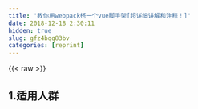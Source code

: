 ```yaml
---
title: '教你用webpack搭一个vue脚手架[超详细讲解和注释！]' 
date: 2018-12-18 2:30:11
hidden: true
slug: gfz4bqq83bv
categories: [reprint]
---
```


{{< raw >}}

                    
<h2 id="articleHeader0">1.适用人群</h2>
<div class="widget-codetool" style="display:none;">
      <div class="widget-codetool--inner">
      <span class="selectCode code-tool" data-toggle="tooltip" data-placement="top" title="" data-original-title="全选"></span>
      <span type="button" class="copyCode code-tool" data-toggle="tooltip" data-placement="top" data-clipboard-text="    1.对webpack知识有一定了解但不熟悉的同学.
    
    2.女同学！！！(233333....)" title="" data-original-title="复制"></span>
      <span type="button" class="saveToNote code-tool" data-toggle="tooltip" data-placement="top" title="" data-original-title="放进笔记"></span>
      </div>
      </div><pre class="hljs lsl"><code>    <span class="hljs-number">1.</span>对webpack知识有一定了解但不熟悉的同学.
    
    <span class="hljs-number">2.</span>女同学！！！(<span class="hljs-number">233333.</span>...)</code></pre>
<h2 id="articleHeader1">2.目的</h2>
<div class="widget-codetool" style="display:none;">
      <div class="widget-codetool--inner">
      <span class="selectCode code-tool" data-toggle="tooltip" data-placement="top" title="" data-original-title="全选"></span>
      <span type="button" class="copyCode code-tool" data-toggle="tooltip" data-placement="top" data-clipboard-text=" 在自己对webpack有进一步了解的同时,也希望能帮到一些刚接触webpack的同学." title="" data-original-title="复制"></span>
      <span type="button" class="saveToNote code-tool" data-toggle="tooltip" data-placement="top" title="" data-original-title="放进笔记"></span>
      </div>
      </div><pre class="hljs erlang"><code style="word-break: break-word; white-space: initial;"> 在自己对webpack有进一步了解的同时,也希望能帮到一些刚接触webpack的同学.</code></pre>
<div class="widget-codetool" style="display:none;">
      <div class="widget-codetool--inner">
      <span class="selectCode code-tool" data-toggle="tooltip" data-placement="top" title="" data-original-title="全选"></span>
      <span type="button" class="copyCode code-tool" data-toggle="tooltip" data-placement="top" data-clipboard-text="脚手架已放上github,不想听我啰嗦的同学可以直接去download或clone下来看哦.

脚手架里都有详细注释！
" title="" data-original-title="复制"></span>
      <span type="button" class="saveToNote code-tool" data-toggle="tooltip" data-placement="top" title="" data-original-title="放进笔记"></span>
      </div>
      </div><pre class="hljs bash"><code>脚手架已放上github,不想听我啰嗦的同学可以直接去download或<span class="hljs-built_in">clone</span>下来看哦.

脚手架里都有详细注释！
</code></pre>
<p><a href="https://github.com/webfansplz/xc-cli.git" rel="nofollow noreferrer" target="_blank">https://github.com/webfansplz...</a></p>
<p>觉得有帮助到你的同学给个star哈,也算是对我的一种支持！</p>
<h2 id="articleHeader2">3.脚手架结构</h2>
<div class="widget-codetool" style="display:none;">
      <div class="widget-codetool--inner">
      <span class="selectCode code-tool" data-toggle="tooltip" data-placement="top" title="" data-original-title="全选"></span>
      <span type="button" class="copyCode code-tool" data-toggle="tooltip" data-placement="top" data-clipboard-text="├── build                       构建服务和webpack配置
    |—— build.js                webpack打包服务
    |—— webpack.base.conf.js    webpack基本通用配置
    |—— webpack.dev.conf.js     webpack开发环境配置
    |—— webpack.prod.conf.js    webpack生产环境配置
├── config                      构建项目不同环境的配置
├── public                      项目打包文件存放目录
├── index.html                  项目入口文件
├── package.json                项目配置文件
├── static                       静态资源
├── .babelrc                    babel配置文件
├── .gitignore                  git忽略文件
├── postcss.config.js           postcss配置文件
├── src                         项目目录
    |—— page                    页面组件目录
    |—— router                  vue路由配置
    |—— store                   vuex配置
    |—— App.vue                 vue实例入口
    |—— main.js                 项目构建入口

" title="" data-original-title="复制"></span>
      <span type="button" class="saveToNote code-tool" data-toggle="tooltip" data-placement="top" title="" data-original-title="放进笔记"></span>
      </div>
      </div><pre class="hljs 1c"><code>├── build                       构建服务和webpack配置
    <span class="hljs-string">|—— build.js                webpack打包服务</span>
    <span class="hljs-string">|—— webpack.base.conf.js    webpack基本通用配置</span>
    <span class="hljs-string">|—— webpack.dev.conf.js     webpack开发环境配置</span>
    <span class="hljs-string">|—— webpack.prod.conf.js    webpack生产环境配置</span>
├── config                      构建项目不同环境的配置
├── public                      项目打包文件存放目录
├── index.html                  项目入口文件
├── package.json                项目配置文件
├── static                       静态资源
├── .babelrc                    babel配置文件
├── .gitignore                  git忽略文件
├── postcss.config.js           postcss配置文件
├── src                         项目目录
    <span class="hljs-string">|—— page                    页面组件目录</span>
    <span class="hljs-string">|—— router                  vue路由配置</span>
    <span class="hljs-string">|—— store                   vuex配置</span>
    <span class="hljs-string">|—— App.vue                 vue实例入口</span>
    <span class="hljs-string">|—— main.js                 项目构建入口</span>

</code></pre>
<h2 id="articleHeader3">4.配置npm scripts</h2>
<p>4.1 生成package.json文件,配置npm scripts.</p>
<p>4.1.1 使用 npm init 命令,生成一个package.json文件!</p>
<div class="widget-codetool" style="display:none;">
      <div class="widget-codetool--inner">
      <span class="selectCode code-tool" data-toggle="tooltip" data-placement="top" title="" data-original-title="全选"></span>
      <span type="button" class="copyCode code-tool" data-toggle="tooltip" data-placement="top" data-clipboard-text="    npm init" title="" data-original-title="复制"></span>
      <span type="button" class="saveToNote code-tool" data-toggle="tooltip" data-placement="top" title="" data-original-title="放进笔记"></span>
      </div>
      </div><pre class="hljs coffeescript"><code style="word-break: break-word; white-space: initial;">    <span class="hljs-built_in">npm</span> init</code></pre>
<p>4.1.2 全局安装webpack和webpack-dev-server</p>
<div class="widget-codetool" style="display:none;">
      <div class="widget-codetool--inner">
      <span class="selectCode code-tool" data-toggle="tooltip" data-placement="top" title="" data-original-title="全选"></span>
      <span type="button" class="copyCode code-tool" data-toggle="tooltip" data-placement="top" data-clipboard-text="   npm install webpack webpack-dev-server -g" title="" data-original-title="复制"></span>
      <span type="button" class="saveToNote code-tool" data-toggle="tooltip" data-placement="top" title="" data-original-title="放进笔记"></span>
      </div>
      </div><pre class="hljs sql"><code style="word-break: break-word; white-space: initial;">   npm <span class="hljs-keyword">install</span> webpack webpack-dev-<span class="hljs-keyword">server</span> -g</code></pre>
<p>4.1.3 在项目目录下安装webpack和webpack-dev-server</p>
<div class="widget-codetool" style="display:none;">
      <div class="widget-codetool--inner">
      <span class="selectCode code-tool" data-toggle="tooltip" data-placement="top" title="" data-original-title="全选"></span>
      <span type="button" class="copyCode code-tool" data-toggle="tooltip" data-placement="top" data-clipboard-text="  npm install webpack webpack-dev-server -D" title="" data-original-title="复制"></span>
      <span type="button" class="saveToNote code-tool" data-toggle="tooltip" data-placement="top" title="" data-original-title="放进笔记"></span>
      </div>
      </div><pre class="hljs sql"><code style="word-break: break-word; white-space: initial;">  npm <span class="hljs-keyword">install</span> webpack webpack-dev-<span class="hljs-keyword">server</span> -D</code></pre>
<p>4.1.4 进入package.json配置npm scripts命令</p>
<div class="widget-codetool" style="display:none;">
      <div class="widget-codetool--inner">
      <span class="selectCode code-tool" data-toggle="tooltip" data-placement="top" title="" data-original-title="全选"></span>
      <span type="button" class="copyCode code-tool" data-toggle="tooltip" data-placement="top" data-clipboard-text="  &quot;scripts&quot;: {
    &quot;dev&quot;: &quot;webpack-dev-server  --config build/webpack.dev.conf.js&quot;,
    &quot;start&quot;: &quot;npm run dev&quot;,
    &quot;build&quot;: &quot;node build/build.js&quot;
  }

  通过配置以上命令：
  我们可以通过npm start/npm run dev在本地进行开发,
  scripts.dev命令解读:
  通过webpack-dev-server命令 启动build文件夹下webpack.dev.conf.js。
  也可以通过npm run build 打包项目文件进行线上部署.
  scripts.build命令解读：
  通过node命令构建build文件夹下的build.js。
  命令的配置可以根据自己脚手架的配置文件位置和名称不同修改哦！" title="" data-original-title="复制"></span>
      <span type="button" class="saveToNote code-tool" data-toggle="tooltip" data-placement="top" title="" data-original-title="放进笔记"></span>
      </div>
      </div><pre class="hljs dockerfile"><code>  <span class="hljs-string">"scripts"</span>: {
    <span class="hljs-string">"dev"</span>: <span class="hljs-string">"webpack-dev-server  --config build/webpack.dev.conf.js"</span>,
    <span class="hljs-string">"start"</span>: <span class="hljs-string">"npm run dev"</span>,
    <span class="hljs-string">"build"</span>: <span class="hljs-string">"node build/build.js"</span>
  }

  通过配置以上命令：
  我们可以通过npm start/npm <span class="hljs-keyword">run</span><span class="bash"> dev在本地进行开发,
</span>  scripts.dev命令解读:
  通过webpack-dev-server命令 启动build文件夹下webpack.dev.conf.js。
  也可以通过npm <span class="hljs-keyword">run</span><span class="bash"> build 打包项目文件进行线上部署.
</span>  scripts.build命令解读：
  通过node命令构建build文件夹下的build.js。
  命令的配置可以根据自己脚手架的配置文件位置和名称不同修改哦！</code></pre>
<h2 id="articleHeader4">5.构建脚手架目录</h2>
<div class="widget-codetool" style="display:none;">
      <div class="widget-codetool--inner">
      <span class="selectCode code-tool" data-toggle="tooltip" data-placement="top" title="" data-original-title="全选"></span>
      <span type="button" class="copyCode code-tool" data-toggle="tooltip" data-placement="top" data-clipboard-text="同学们可以通过自己的习惯和喜爱搭建自己的脚手架目录,下面讲解以上面脚手架结构为准！" title="" data-original-title="复制"></span>
      <span type="button" class="saveToNote code-tool" data-toggle="tooltip" data-placement="top" title="" data-original-title="放进笔记"></span>
      </div>
      </div><pre class="hljs"><code style="word-break: break-word; white-space: initial;">同学们可以通过自己的习惯和喜爱搭建自己的脚手架目录,下面讲解以上面脚手架结构为准！</code></pre>
<h2 id="articleHeader5">6.构建config/config.js</h2>
<p>6.1 该文件主要用来配置构建开发环境和生产环境差异化的参数.<br>6.2</p>
<div class="widget-codetool" style="display:none;">
      <div class="widget-codetool--inner">
      <span class="selectCode code-tool" data-toggle="tooltip" data-placement="top" title="" data-original-title="全选"></span>
      <span type="button" class="copyCode code-tool" data-toggle="tooltip" data-placement="top" data-clipboard-text="const _path = require(&quot;path&quot;);
const ExtractTextPlugin = require(&quot;extract-text-webpack-plugin&quot;);

//vue-loader基本配置
const baseVueLoaderConf = {
  //引入postcss插件
  postcss: {
    config: {
      path: _path.resolve(&quot;../&quot;)
    }
  },
  //转为require调用,让webpack处理目标资源!
  transformToRequire: {
    video: &quot;src&quot;,
    source: &quot;src&quot;,
    img: &quot;src&quot;,
    image: &quot;xlink:href&quot;
  }
};

//vue-loader 开发环境配置
const devVueLoaderConf = Object.assign({}, baseVueLoaderConf, {
  //loaders
  loaders: {
    css: [&quot;vue-style-loader&quot;, &quot;css-loader&quot;],
    less: [&quot;vue-style-loader&quot;, &quot;css-loader&quot;, &quot;postcss-loader&quot;, &quot;less-loader&quot;]
  },
  cssSourceMap: true
});

//vue-loader 生产环境配置
const buildVueLoaderConf = Object.assign({}, baseVueLoaderConf, {
  //loaders
  loaders: ExtractTextPlugin.extract({
    use: [&quot;css-loader&quot;, &quot;postcss-loader&quot;, &quot;less-loader&quot;],
    fallback: &quot;vue-style-loader&quot;
  }),
  cssSourceMap: false
});

//开发/生产环境 配置参数！
module.exports = {
  dev: {
    publicPath: &quot;/&quot;,
    devtoolType: &quot;cheap-module-eval-source-map&quot;,
    vueloaderConf: devVueLoaderConf,
    host: &quot;localhost&quot;,
    port: &quot;1234&quot;,
    proxyTable: {}
  },
  build: {
    publicPath: &quot;/&quot;,
    devtoolType: &quot;source-map&quot;,
    vueloaderConf: buildVueLoaderConf,
    staticPath: &quot;static&quot;
  }
};
" title="" data-original-title="复制"></span>
      <span type="button" class="saveToNote code-tool" data-toggle="tooltip" data-placement="top" title="" data-original-title="放进笔记"></span>
      </div>
      </div><pre class="hljs dts"><code>const _path = require(<span class="hljs-string">"path"</span>);
const ExtractTextPlugin = require(<span class="hljs-string">"extract-text-webpack-plugin"</span>);

<span class="hljs-comment">//vue-loader基本配置</span>
const baseVueLoaderConf = {
  <span class="hljs-comment">//引入postcss插件</span>
<span class="hljs-symbol">  postcss:</span> {
<span class="hljs-symbol">    config:</span> {
<span class="hljs-symbol">      path:</span> _path.resolve(<span class="hljs-string">"../"</span>)
    }
  },
  <span class="hljs-comment">//转为require调用,让webpack处理目标资源!</span>
<span class="hljs-symbol">  transformToRequire:</span> {
<span class="hljs-symbol">    video:</span> <span class="hljs-string">"src"</span>,
<span class="hljs-symbol">    source:</span> <span class="hljs-string">"src"</span>,
<span class="hljs-symbol">    img:</span> <span class="hljs-string">"src"</span>,
<span class="hljs-symbol">    image:</span> <span class="hljs-string">"xlink:href"</span>
  }
};

<span class="hljs-comment">//vue-loader 开发环境配置</span>
const devVueLoaderConf = Object.assign({}, baseVueLoaderConf, {
  <span class="hljs-comment">//loaders</span>
<span class="hljs-symbol">  loaders:</span> {
<span class="hljs-symbol">    css:</span> [<span class="hljs-string">"vue-style-loader"</span>, <span class="hljs-string">"css-loader"</span>],
<span class="hljs-symbol">    less:</span> [<span class="hljs-string">"vue-style-loader"</span>, <span class="hljs-string">"css-loader"</span>, <span class="hljs-string">"postcss-loader"</span>, <span class="hljs-string">"less-loader"</span>]
  },
<span class="hljs-symbol">  cssSourceMap:</span> true
});

<span class="hljs-comment">//vue-loader 生产环境配置</span>
const buildVueLoaderConf = Object.assign({}, baseVueLoaderConf, {
  <span class="hljs-comment">//loaders</span>
<span class="hljs-symbol">  loaders:</span> ExtractTextPlugin.extract({
<span class="hljs-symbol">    use:</span> [<span class="hljs-string">"css-loader"</span>, <span class="hljs-string">"postcss-loader"</span>, <span class="hljs-string">"less-loader"</span>],
<span class="hljs-symbol">    fallback:</span> <span class="hljs-string">"vue-style-loader"</span>
  }),
<span class="hljs-symbol">  cssSourceMap:</span> false
});

<span class="hljs-comment">//开发/生产环境 配置参数！</span>
module.exports = {
<span class="hljs-symbol">  dev:</span> {
<span class="hljs-symbol">    publicPath:</span> <span class="hljs-string">"/"</span>,
<span class="hljs-symbol">    devtoolType:</span> <span class="hljs-string">"cheap-module-eval-source-map"</span>,
<span class="hljs-symbol">    vueloaderConf:</span> devVueLoaderConf,
<span class="hljs-symbol">    host:</span> <span class="hljs-string">"localhost"</span>,
<span class="hljs-symbol">    port:</span> <span class="hljs-string">"1234"</span>,
<span class="hljs-symbol">    proxyTable:</span> {}
  },
<span class="hljs-symbol">  build:</span> {
<span class="hljs-symbol">    publicPath:</span> <span class="hljs-string">"/"</span>,
<span class="hljs-symbol">    devtoolType:</span> <span class="hljs-string">"source-map"</span>,
<span class="hljs-symbol">    vueloaderConf:</span> buildVueLoaderConf,
<span class="hljs-symbol">    staticPath:</span> <span class="hljs-string">"static"</span>
  }
};
</code></pre>
<h2 id="articleHeader6">7.构建build/webpack.base.conf.js</h2>
<p>7.1 此文件主要是webpack开发环境和生成环境的通用配置.</p>
<p>7.2</p>
<div class="widget-codetool" style="display:none;">
      <div class="widget-codetool--inner">
      <span class="selectCode code-tool" data-toggle="tooltip" data-placement="top" title="" data-original-title="全选"></span>
      <span type="button" class="copyCode code-tool" data-toggle="tooltip" data-placement="top" data-clipboard-text="&quot;use strict&quot;;

//引入node path路径模块
const path = require(&quot;path&quot;);
//引入webpack生产环境配置参数
const prodConfig = require(&quot;../config&quot;).build;

//拼接路径
function resolve(track) {
  return path.join(__dirname, &quot;..&quot;, track);
}
//资源路径
function assetsPath(_path) {
  return path.join(prodConfig.staticPath, _path);
}

//webpack 基本设置

module.exports = {
  //项目入口文件->webpack从此处开始构建！
  entry: path.resolve(__dirname, &quot;../src/main.js&quot;),
  //配置模块如何被解析
  resolve: {
    //自动解析文件扩展名(补全文件后缀)(从左->右)
    // import hello from './hello'  （!hello.js? -> !hello.vue? -> !hello.json）
    extensions: [&quot;.js&quot;, &quot;.vue&quot;, &quot;.json&quot;],
    //配置别名映射
    alias: {
      // import Vue from 'vue/dist/vue.esm.js'可以写成 import Vue from 'vue'
      // 键后加上$,表示精准匹配！
      vue$: &quot;vue/dist/vue.esm.js&quot;,
      &quot;@&quot;: resolve(&quot;src&quot;),
      utils: resolve(&quot;src/utils&quot;),
      components: resolve(&quot;src/components&quot;),
      public: resolve(&quot;public&quot;)
    }
  },
  module: {
    //处理模块的规则(可在此处使用不同的loader来处理模块！)
    rules: [
      //使用babel-loader来处理src下面的所有js文件,具体babel配置在.babelrc,主要是用来转义es6
      {
        test: /\.js$/,
        use: {
          loader: &quot;babel-loader&quot;
        },
        include: resolve(&quot;src&quot;)
      },
      //使用url-loader(file-loader的一个再封装)对引入的图片进行编码,此处可将小于8192字节(8kb)的图片转为DataURL(base64),
      //大于limit字节的会调用file-loader进行处理！
      //图片一般发布后都是长缓存,故此处文件名加入hash做版本区分!
      {
        test: /\.(png|jpe?g|gif|svg)(\?.*)?$/,
        loader: &quot;url-loader&quot;,
        options: {
          limit: 8192,
          name: assetsPath(&quot;img/[name].[hash:8].[ext]&quot;)
        }
      }
    ]
  }
};
" title="" data-original-title="复制"></span>
      <span type="button" class="saveToNote code-tool" data-toggle="tooltip" data-placement="top" title="" data-original-title="放进笔记"></span>
      </div>
      </div><pre class="hljs javascript"><code><span class="hljs-meta">"use strict"</span>;

<span class="hljs-comment">//引入node path路径模块</span>
<span class="hljs-keyword">const</span> path = <span class="hljs-built_in">require</span>(<span class="hljs-string">"path"</span>);
<span class="hljs-comment">//引入webpack生产环境配置参数</span>
<span class="hljs-keyword">const</span> prodConfig = <span class="hljs-built_in">require</span>(<span class="hljs-string">"../config"</span>).build;

<span class="hljs-comment">//拼接路径</span>
<span class="hljs-function"><span class="hljs-keyword">function</span> <span class="hljs-title">resolve</span>(<span class="hljs-params">track</span>) </span>{
  <span class="hljs-keyword">return</span> path.join(__dirname, <span class="hljs-string">".."</span>, track);
}
<span class="hljs-comment">//资源路径</span>
<span class="hljs-function"><span class="hljs-keyword">function</span> <span class="hljs-title">assetsPath</span>(<span class="hljs-params">_path</span>) </span>{
  <span class="hljs-keyword">return</span> path.join(prodConfig.staticPath, _path);
}

<span class="hljs-comment">//webpack 基本设置</span>

<span class="hljs-built_in">module</span>.exports = {
  <span class="hljs-comment">//项目入口文件-&gt;webpack从此处开始构建！</span>
  entry: path.resolve(__dirname, <span class="hljs-string">"../src/main.js"</span>),
  <span class="hljs-comment">//配置模块如何被解析</span>
  resolve: {
    <span class="hljs-comment">//自动解析文件扩展名(补全文件后缀)(从左-&gt;右)</span>
    <span class="hljs-comment">// import hello from './hello'  （!hello.js? -&gt; !hello.vue? -&gt; !hello.json）</span>
    extensions: [<span class="hljs-string">".js"</span>, <span class="hljs-string">".vue"</span>, <span class="hljs-string">".json"</span>],
    <span class="hljs-comment">//配置别名映射</span>
    alias: {
      <span class="hljs-comment">// import Vue from 'vue/dist/vue.esm.js'可以写成 import Vue from 'vue'</span>
      <span class="hljs-comment">// 键后加上$,表示精准匹配！</span>
      vue$: <span class="hljs-string">"vue/dist/vue.esm.js"</span>,
      <span class="hljs-string">"@"</span>: resolve(<span class="hljs-string">"src"</span>),
      <span class="hljs-attr">utils</span>: resolve(<span class="hljs-string">"src/utils"</span>),
      <span class="hljs-attr">components</span>: resolve(<span class="hljs-string">"src/components"</span>),
      <span class="hljs-attr">public</span>: resolve(<span class="hljs-string">"public"</span>)
    }
  },
  <span class="hljs-attr">module</span>: {
    <span class="hljs-comment">//处理模块的规则(可在此处使用不同的loader来处理模块！)</span>
    rules: [
      <span class="hljs-comment">//使用babel-loader来处理src下面的所有js文件,具体babel配置在.babelrc,主要是用来转义es6</span>
      {
        <span class="hljs-attr">test</span>: <span class="hljs-regexp">/\.js$/</span>,
        <span class="hljs-attr">use</span>: {
          <span class="hljs-attr">loader</span>: <span class="hljs-string">"babel-loader"</span>
        },
        <span class="hljs-attr">include</span>: resolve(<span class="hljs-string">"src"</span>)
      },
      <span class="hljs-comment">//使用url-loader(file-loader的一个再封装)对引入的图片进行编码,此处可将小于8192字节(8kb)的图片转为DataURL(base64),</span>
      <span class="hljs-comment">//大于limit字节的会调用file-loader进行处理！</span>
      <span class="hljs-comment">//图片一般发布后都是长缓存,故此处文件名加入hash做版本区分!</span>
      {
        <span class="hljs-attr">test</span>: <span class="hljs-regexp">/\.(png|jpe?g|gif|svg)(\?.*)?$/</span>,
        <span class="hljs-attr">loader</span>: <span class="hljs-string">"url-loader"</span>,
        <span class="hljs-attr">options</span>: {
          <span class="hljs-attr">limit</span>: <span class="hljs-number">8192</span>,
          <span class="hljs-attr">name</span>: assetsPath(<span class="hljs-string">"img/[name].[hash:8].[ext]"</span>)
        }
      }
    ]
  }
};
</code></pre>
<h2 id="articleHeader7">8.构建 build/webpack.dev.conf.js</h2>
<p>8.1 该文件主要用于构建开发环境</p>
<p>8.2</p>
<div class="widget-codetool" style="display:none;">
      <div class="widget-codetool--inner">
      <span class="selectCode code-tool" data-toggle="tooltip" data-placement="top" title="" data-original-title="全选"></span>
      <span type="button" class="copyCode code-tool" data-toggle="tooltip" data-placement="top" data-clipboard-text="&quot;use strict&quot;;
//引入node path路径模块
const path = require(&quot;path&quot;);
//引入webpack
const webpack = require(&quot;webpack&quot;);
//引入webpack开发环境配置参数
const devConfig = require(&quot;../config&quot;).dev;
//引入webpack基本配置
const baseConf = require(&quot;./webpack.base.conf&quot;);
//一个webpack配置合并模块,可简单的理解为与Object.assign()功能类似！
const merge = require(&quot;webpack-merge&quot;);
//一个创建html入口文件的webpack插件！
const HtmlWebpackPlugin = require(&quot;html-webpack-plugin&quot;);
//一个编译提示的webpack插件！
const FriendlyErrorsPlugin = require(&quot;friendly-errors-webpack-plugin&quot;);
//发送系统通知的一个node模块！
const notifier = require(&quot;node-notifier&quot;);
//将webpack基本配置与开发环境配置合并！
const devConf = merge(baseConf, {
  //项目出口,webpack-dev-server 生成的包并没有写入硬盘,而是放在内存中！
  output: {
    //文件名
    filename: &quot;[name].js&quot;,
    //html引用资源路径,在dev-server中,引用的是内存中文件！
    publicPath: devConfig.publicPath
  },
  //生成sourceMaps(方便调试)
  devtool: devConfig.devtoolType,
  //
  //启动一个express服务器,使我们可以在本地进行开发！！！
  devServer: {
    //HMR控制台log等级
    clientLogLevel: &quot;warning&quot;,
    // 热加载
    hot: true,
    //自动刷新
    inline: true,
    //自动打开浏览器
    open: true,
    //在开发单页应用时非常有用，它依赖于HTML5 history API，如果设置为true，所有的跳转将指向index.html
    historyApiFallback: true,
    //主机名
    host: devConfig.host,
    //端口号
    port: devConfig.port,
    //配置反向代理解决跨域
    proxy: devConfig.proxyTable,
    //为你的代码进行压缩。加快开发流程和优化的作用
    compress: true,
    // 在浏览器上全屏显示编译的errors或warnings。
    overlay: {
      errors: true,
      warnings: false
    },
    // 终端输出的只有初始启动信息。 webpack 的警告和错误是不输出到终端的
    quiet: true
  },
  module: {
    //处理模块的规则(可在此处使用不同的loader来处理模块！)
    rules: [
      //使用vue-loader处理以vue结尾的文件！
      {
        test: /\.vue$/,
        loader: &quot;vue-loader&quot;,
        options: devConfig.vueloaderConf
      },
      //使用vue-style-loader!css-loader!postcss-loader处理以css结尾的文件！
      {
        test: /\.css$/,
        use: [
          &quot;vue-style-loader&quot;,
          {
            loader: &quot;css-loader&quot;,
            options: {
              sourceMap: true
            }
          },
          {
            loader: &quot;postcss-loader&quot;,
            options: {
              sourceMap: true
            }
          }
        ]
      },
      //使用vue-style-loader!css-loader!postcss-loader处理以less结尾的文件！
      {
        test: /\.less$/,
        use: [
          &quot;vue-style-loader&quot;,
          {
            loader: &quot;css-loader&quot;,
            options: {
              sourceMap: true
            }
          },
          {
            loader: &quot;less-loader&quot;,
            options: {
              sourceMap: true
            }
          },
          {
            loader: &quot;postcss-loader&quot;,
            options: {
              sourceMap: true
            }
          }
        ]
      }
    ]
  },
  plugins: [
    //开启HMR(热替换功能,替换更新部分,不重载页面！)
    new webpack.HotModuleReplacementPlugin(),

    //显示模块相对路径
    new webpack.NamedModulesPlugin(),

    //编译出错时,该插件可跳过输出,确保输出资源不会包含错误!
    // new webpack.NoEmitOnErrorsPlugin(),

    //配置html入口信息
    new HtmlWebpackPlugin({
      title: &quot;hello,xc-cli!&quot;,
      filename: &quot;index.html&quot;,
      template: &quot;index.html&quot;,
      //js资源插入位置,true表示插入到body元素底部
      inject: true
    }),

    //编译提示插件
    new FriendlyErrorsPlugin({
      //编译成功提示！
      compilationSuccessInfo: {
        messages: [
          `Your application is running here: http://${devConfig.host}:${devConfig.port}`
        ]
      },
      //编译出错！
      onErrors: function(severity, errors) {
        if (severity !== &quot;error&quot;) {
          return;
        }
        const error = errors[0];
        const filename = error.file.split(&quot;!&quot;).pop();
        //编译出错时,右下角弹出错误提示！
        notifier.notify({
          title: &quot;xc-cli&quot;,
          message: severity + &quot;: &quot; + error.name,
          subtitle: filename || &quot;&quot;,
          icon: path.join(__dirname, &quot;xc-cli.png&quot;)
        });
      }
    })
  ]
});
module.exports = devConf;
" title="" data-original-title="复制"></span>
      <span type="button" class="saveToNote code-tool" data-toggle="tooltip" data-placement="top" title="" data-original-title="放进笔记"></span>
      </div>
      </div><pre class="hljs javascript"><code><span class="hljs-meta">"use strict"</span>;
<span class="hljs-comment">//引入node path路径模块</span>
<span class="hljs-keyword">const</span> path = <span class="hljs-built_in">require</span>(<span class="hljs-string">"path"</span>);
<span class="hljs-comment">//引入webpack</span>
<span class="hljs-keyword">const</span> webpack = <span class="hljs-built_in">require</span>(<span class="hljs-string">"webpack"</span>);
<span class="hljs-comment">//引入webpack开发环境配置参数</span>
<span class="hljs-keyword">const</span> devConfig = <span class="hljs-built_in">require</span>(<span class="hljs-string">"../config"</span>).dev;
<span class="hljs-comment">//引入webpack基本配置</span>
<span class="hljs-keyword">const</span> baseConf = <span class="hljs-built_in">require</span>(<span class="hljs-string">"./webpack.base.conf"</span>);
<span class="hljs-comment">//一个webpack配置合并模块,可简单的理解为与Object.assign()功能类似！</span>
<span class="hljs-keyword">const</span> merge = <span class="hljs-built_in">require</span>(<span class="hljs-string">"webpack-merge"</span>);
<span class="hljs-comment">//一个创建html入口文件的webpack插件！</span>
<span class="hljs-keyword">const</span> HtmlWebpackPlugin = <span class="hljs-built_in">require</span>(<span class="hljs-string">"html-webpack-plugin"</span>);
<span class="hljs-comment">//一个编译提示的webpack插件！</span>
<span class="hljs-keyword">const</span> FriendlyErrorsPlugin = <span class="hljs-built_in">require</span>(<span class="hljs-string">"friendly-errors-webpack-plugin"</span>);
<span class="hljs-comment">//发送系统通知的一个node模块！</span>
<span class="hljs-keyword">const</span> notifier = <span class="hljs-built_in">require</span>(<span class="hljs-string">"node-notifier"</span>);
<span class="hljs-comment">//将webpack基本配置与开发环境配置合并！</span>
<span class="hljs-keyword">const</span> devConf = merge(baseConf, {
  <span class="hljs-comment">//项目出口,webpack-dev-server 生成的包并没有写入硬盘,而是放在内存中！</span>
  output: {
    <span class="hljs-comment">//文件名</span>
    filename: <span class="hljs-string">"[name].js"</span>,
    <span class="hljs-comment">//html引用资源路径,在dev-server中,引用的是内存中文件！</span>
    publicPath: devConfig.publicPath
  },
  <span class="hljs-comment">//生成sourceMaps(方便调试)</span>
  devtool: devConfig.devtoolType,
  <span class="hljs-comment">//</span>
  <span class="hljs-comment">//启动一个express服务器,使我们可以在本地进行开发！！！</span>
  devServer: {
    <span class="hljs-comment">//HMR控制台log等级</span>
    clientLogLevel: <span class="hljs-string">"warning"</span>,
    <span class="hljs-comment">// 热加载</span>
    hot: <span class="hljs-literal">true</span>,
    <span class="hljs-comment">//自动刷新</span>
    inline: <span class="hljs-literal">true</span>,
    <span class="hljs-comment">//自动打开浏览器</span>
    open: <span class="hljs-literal">true</span>,
    <span class="hljs-comment">//在开发单页应用时非常有用，它依赖于HTML5 history API，如果设置为true，所有的跳转将指向index.html</span>
    historyApiFallback: <span class="hljs-literal">true</span>,
    <span class="hljs-comment">//主机名</span>
    host: devConfig.host,
    <span class="hljs-comment">//端口号</span>
    port: devConfig.port,
    <span class="hljs-comment">//配置反向代理解决跨域</span>
    proxy: devConfig.proxyTable,
    <span class="hljs-comment">//为你的代码进行压缩。加快开发流程和优化的作用</span>
    compress: <span class="hljs-literal">true</span>,
    <span class="hljs-comment">// 在浏览器上全屏显示编译的errors或warnings。</span>
    overlay: {
      <span class="hljs-attr">errors</span>: <span class="hljs-literal">true</span>,
      <span class="hljs-attr">warnings</span>: <span class="hljs-literal">false</span>
    },
    <span class="hljs-comment">// 终端输出的只有初始启动信息。 webpack 的警告和错误是不输出到终端的</span>
    quiet: <span class="hljs-literal">true</span>
  },
  <span class="hljs-attr">module</span>: {
    <span class="hljs-comment">//处理模块的规则(可在此处使用不同的loader来处理模块！)</span>
    rules: [
      <span class="hljs-comment">//使用vue-loader处理以vue结尾的文件！</span>
      {
        <span class="hljs-attr">test</span>: <span class="hljs-regexp">/\.vue$/</span>,
        <span class="hljs-attr">loader</span>: <span class="hljs-string">"vue-loader"</span>,
        <span class="hljs-attr">options</span>: devConfig.vueloaderConf
      },
      <span class="hljs-comment">//使用vue-style-loader!css-loader!postcss-loader处理以css结尾的文件！</span>
      {
        <span class="hljs-attr">test</span>: <span class="hljs-regexp">/\.css$/</span>,
        <span class="hljs-attr">use</span>: [
          <span class="hljs-string">"vue-style-loader"</span>,
          {
            <span class="hljs-attr">loader</span>: <span class="hljs-string">"css-loader"</span>,
            <span class="hljs-attr">options</span>: {
              <span class="hljs-attr">sourceMap</span>: <span class="hljs-literal">true</span>
            }
          },
          {
            <span class="hljs-attr">loader</span>: <span class="hljs-string">"postcss-loader"</span>,
            <span class="hljs-attr">options</span>: {
              <span class="hljs-attr">sourceMap</span>: <span class="hljs-literal">true</span>
            }
          }
        ]
      },
      <span class="hljs-comment">//使用vue-style-loader!css-loader!postcss-loader处理以less结尾的文件！</span>
      {
        <span class="hljs-attr">test</span>: <span class="hljs-regexp">/\.less$/</span>,
        <span class="hljs-attr">use</span>: [
          <span class="hljs-string">"vue-style-loader"</span>,
          {
            <span class="hljs-attr">loader</span>: <span class="hljs-string">"css-loader"</span>,
            <span class="hljs-attr">options</span>: {
              <span class="hljs-attr">sourceMap</span>: <span class="hljs-literal">true</span>
            }
          },
          {
            <span class="hljs-attr">loader</span>: <span class="hljs-string">"less-loader"</span>,
            <span class="hljs-attr">options</span>: {
              <span class="hljs-attr">sourceMap</span>: <span class="hljs-literal">true</span>
            }
          },
          {
            <span class="hljs-attr">loader</span>: <span class="hljs-string">"postcss-loader"</span>,
            <span class="hljs-attr">options</span>: {
              <span class="hljs-attr">sourceMap</span>: <span class="hljs-literal">true</span>
            }
          }
        ]
      }
    ]
  },
  <span class="hljs-attr">plugins</span>: [
    <span class="hljs-comment">//开启HMR(热替换功能,替换更新部分,不重载页面！)</span>
    <span class="hljs-keyword">new</span> webpack.HotModuleReplacementPlugin(),

    <span class="hljs-comment">//显示模块相对路径</span>
    <span class="hljs-keyword">new</span> webpack.NamedModulesPlugin(),

    <span class="hljs-comment">//编译出错时,该插件可跳过输出,确保输出资源不会包含错误!</span>
    <span class="hljs-comment">// new webpack.NoEmitOnErrorsPlugin(),</span>

    <span class="hljs-comment">//配置html入口信息</span>
    <span class="hljs-keyword">new</span> HtmlWebpackPlugin({
      <span class="hljs-attr">title</span>: <span class="hljs-string">"hello,xc-cli!"</span>,
      <span class="hljs-attr">filename</span>: <span class="hljs-string">"index.html"</span>,
      <span class="hljs-attr">template</span>: <span class="hljs-string">"index.html"</span>,
      <span class="hljs-comment">//js资源插入位置,true表示插入到body元素底部</span>
      inject: <span class="hljs-literal">true</span>
    }),

    <span class="hljs-comment">//编译提示插件</span>
    <span class="hljs-keyword">new</span> FriendlyErrorsPlugin({
      <span class="hljs-comment">//编译成功提示！</span>
      compilationSuccessInfo: {
        <span class="hljs-attr">messages</span>: [
          <span class="hljs-string">`Your application is running here: http://<span class="hljs-subst">${devConfig.host}</span>:<span class="hljs-subst">${devConfig.port}</span>`</span>
        ]
      },
      <span class="hljs-comment">//编译出错！</span>
      onErrors: <span class="hljs-function"><span class="hljs-keyword">function</span>(<span class="hljs-params">severity, errors</span>) </span>{
        <span class="hljs-keyword">if</span> (severity !== <span class="hljs-string">"error"</span>) {
          <span class="hljs-keyword">return</span>;
        }
        <span class="hljs-keyword">const</span> error = errors[<span class="hljs-number">0</span>];
        <span class="hljs-keyword">const</span> filename = error.file.split(<span class="hljs-string">"!"</span>).pop();
        <span class="hljs-comment">//编译出错时,右下角弹出错误提示！</span>
        notifier.notify({
          <span class="hljs-attr">title</span>: <span class="hljs-string">"xc-cli"</span>,
          <span class="hljs-attr">message</span>: severity + <span class="hljs-string">": "</span> + error.name,
          <span class="hljs-attr">subtitle</span>: filename || <span class="hljs-string">""</span>,
          <span class="hljs-attr">icon</span>: path.join(__dirname, <span class="hljs-string">"xc-cli.png"</span>)
        });
      }
    })
  ]
});
<span class="hljs-built_in">module</span>.exports = devConf;
</code></pre>
<p>8.3 通过创建以上文件,并下载相应的依赖和创建项目入口,我们就可以通过npm run dev在本地开发vue项目啦！！！</p>
<h2 id="articleHeader8">9.创建 build/webpack.prod.conf.js</h2>
<p>9.1 此文件主要用于构建生产环境的配置.<br>9.2</p>
<div class="widget-codetool" style="display:none;">
      <div class="widget-codetool--inner">
      <span class="selectCode code-tool" data-toggle="tooltip" data-placement="top" title="" data-original-title="全选"></span>
      <span type="button" class="copyCode code-tool" data-toggle="tooltip" data-placement="top" data-clipboard-text="&quot;use strict&quot;;
//引入node path路径模块
const path = require(&quot;path&quot;);
//引入webpack
const webpack = require(&quot;webpack&quot;);
//一个webpack配置合并模块,可简单的理解为与Object.assign()功能类似！
const merge = require(&quot;webpack-merge&quot;);
//引入webpack生产环境配置参数
const prodConfig = require(&quot;../config&quot;).build;
//引入webpack基本配置
const baseConf = require(&quot;./webpack.base.conf&quot;);
//一个创建html入口文件的webpack插件！
const HtmlWebpackPlugin = require(&quot;html-webpack-plugin&quot;);
//一个抽离出css的webpack插件！
const ExtractTextPlugin = require(&quot;extract-text-webpack-plugin&quot;);
//一个压缩css的webpack插件！
const OptimizeCSSPlugin = require(&quot;optimize-css-assets-webpack-plugin&quot;);
//一个拷贝文件的webpack插件！
const CopyWebpackPlugin = require(&quot;copy-webpack-plugin&quot;);

//资源路径
function assetsPath(_path) {
  return path.join(prodConfig.staticPath, _path);
}
//将webpack基本配置与生产环境配置合并！
const prodConf = merge(baseConf, {
  //项目出口配置
  output: {
    //Build后所有文件存放的位置
    path: path.resolve(__dirname, &quot;../public&quot;),
    //html引用资源路径,可在此配置cdn引用地址！
    publicPath: prodConfig.publicPath,
    //文件名
    filename: assetsPath(&quot;js/[name].[chunkhash].js&quot;),
    //用于打包require.ensure(代码分割)方法中引入的模块
    chunkFilename: assetsPath(&quot;js/[name].[chunkhash].js&quot;)
  },
  //生成sourceMaps(方便调试)
  devtool: prodConfig.devtoolType,
  module: {
    //处理模块的规则(可在此处使用不同的loader来处理模块！)
    rules: [
      //使用vue-loader处理以vue结尾的文件！
      {
        test: /\.vue$/,
        loader: &quot;vue-loader&quot;,
        options: prodConfig.vueloaderConf
      },
      {
        test: /\.css$/,
        use: ExtractTextPlugin.extract({
          use: [&quot;css-loader&quot;, &quot;postcss-loader&quot;],
          fallback: &quot;vue-style-loader&quot;
        })
      },
      {
        test: /\.less$/,
        use: ExtractTextPlugin.extract({
          use: [&quot;css-loader&quot;, &quot;less-loader&quot;, &quot;postcss-loader&quot;],
          fallback: &quot;vue-style-loader&quot;
        })
      }
    ]
  },
  plugins: [
    //每个chunk头部添加hey,xc-cli!
    new webpack.BannerPlugin(&quot;hey,xc-cli&quot;),

    //压缩js
    new webpack.optimize.UglifyJsPlugin({
      parallel: true,
      compress: {
        warnings: false
      }
    }),

    //分离入口引用的css,不内嵌到js bundle中!

    new ExtractTextPlugin({
      filename: assetsPath(&quot;css/[name].[contenthash].css&quot;),
      allChunks: false
    }),

    //压缩css
    new OptimizeCSSPlugin(),

    //根据模块相对路径生成四位数hash值作为模块id
    new webpack.HashedModuleIdsPlugin(),

    //作用域提升,提升代码在浏览器执行速度
    new webpack.optimize.ModuleConcatenationPlugin(),

    //抽离公共模块,合成一个chunk,在最开始加载一次,便缓存使用,用于提升速度!

    // 1. 第三方库chunk
    new webpack.optimize.CommonsChunkPlugin({
      name: &quot;vendor&quot;,
      minChunks: function(module) {
        //在node_modules的js文件!
        return (
          module.resource &amp;&amp;
          /\.js$/.test(module.resource) &amp;&amp;
          module.resource.indexOf(path.join(__dirname, &quot;../node_modules&quot;)) === 0
        );
      }
    }),

    // 2. 缓存chunk
    new webpack.optimize.CommonsChunkPlugin({
      name: &quot;manifest&quot;,
      minChunks: Infinity
    }),
    // 3.异步 公共chunk
    new webpack.optimize.CommonsChunkPlugin({
      name: &quot;app&quot;,
      children: true,
      // (选择所有被选 chunks 的子 chunks)
      async: true,
      // (创建一个异步 公共chunk)
      minChunks: 3
      // (在提取之前需要至少三个子 chunk 共享这个模块)
    }),

    //将整个文件复制到构建输出指定目录下
    new CopyWebpackPlugin([
      {
        from: path.resolve(__dirname, &quot;../static&quot;),
        to: prodConfig.staticPath,
        ignore: [&quot;.*&quot;]
      }
    ]),

    //生成html
    new HtmlWebpackPlugin({
      filename: path.resolve(__dirname, &quot;../public/index.html&quot;),
      template: &quot;index.html&quot;,
      favicon: path.resolve(__dirname, &quot;../favicon.ico&quot;),
      //js资源插入位置,true表示插入到body元素底部
      inject: true,
      //压缩配置
      minify: {
        //删除Html注释
        removeComments: true,
        //去除空格
        collapseWhitespace: true,
        //去除属性引号
        removeAttributeQuotes: true
      },
      //根据依赖引入chunk
      chunksSortMode: &quot;dependency&quot;
    })
  ]
});
module.exports = prodConf;
" title="" data-original-title="复制"></span>
      <span type="button" class="saveToNote code-tool" data-toggle="tooltip" data-placement="top" title="" data-original-title="放进笔记"></span>
      </div>
      </div><pre class="hljs javascript"><code><span class="hljs-meta">"use strict"</span>;
<span class="hljs-comment">//引入node path路径模块</span>
<span class="hljs-keyword">const</span> path = <span class="hljs-built_in">require</span>(<span class="hljs-string">"path"</span>);
<span class="hljs-comment">//引入webpack</span>
<span class="hljs-keyword">const</span> webpack = <span class="hljs-built_in">require</span>(<span class="hljs-string">"webpack"</span>);
<span class="hljs-comment">//一个webpack配置合并模块,可简单的理解为与Object.assign()功能类似！</span>
<span class="hljs-keyword">const</span> merge = <span class="hljs-built_in">require</span>(<span class="hljs-string">"webpack-merge"</span>);
<span class="hljs-comment">//引入webpack生产环境配置参数</span>
<span class="hljs-keyword">const</span> prodConfig = <span class="hljs-built_in">require</span>(<span class="hljs-string">"../config"</span>).build;
<span class="hljs-comment">//引入webpack基本配置</span>
<span class="hljs-keyword">const</span> baseConf = <span class="hljs-built_in">require</span>(<span class="hljs-string">"./webpack.base.conf"</span>);
<span class="hljs-comment">//一个创建html入口文件的webpack插件！</span>
<span class="hljs-keyword">const</span> HtmlWebpackPlugin = <span class="hljs-built_in">require</span>(<span class="hljs-string">"html-webpack-plugin"</span>);
<span class="hljs-comment">//一个抽离出css的webpack插件！</span>
<span class="hljs-keyword">const</span> ExtractTextPlugin = <span class="hljs-built_in">require</span>(<span class="hljs-string">"extract-text-webpack-plugin"</span>);
<span class="hljs-comment">//一个压缩css的webpack插件！</span>
<span class="hljs-keyword">const</span> OptimizeCSSPlugin = <span class="hljs-built_in">require</span>(<span class="hljs-string">"optimize-css-assets-webpack-plugin"</span>);
<span class="hljs-comment">//一个拷贝文件的webpack插件！</span>
<span class="hljs-keyword">const</span> CopyWebpackPlugin = <span class="hljs-built_in">require</span>(<span class="hljs-string">"copy-webpack-plugin"</span>);

<span class="hljs-comment">//资源路径</span>
<span class="hljs-function"><span class="hljs-keyword">function</span> <span class="hljs-title">assetsPath</span>(<span class="hljs-params">_path</span>) </span>{
  <span class="hljs-keyword">return</span> path.join(prodConfig.staticPath, _path);
}
<span class="hljs-comment">//将webpack基本配置与生产环境配置合并！</span>
<span class="hljs-keyword">const</span> prodConf = merge(baseConf, {
  <span class="hljs-comment">//项目出口配置</span>
  output: {
    <span class="hljs-comment">//Build后所有文件存放的位置</span>
    path: path.resolve(__dirname, <span class="hljs-string">"../public"</span>),
    <span class="hljs-comment">//html引用资源路径,可在此配置cdn引用地址！</span>
    publicPath: prodConfig.publicPath,
    <span class="hljs-comment">//文件名</span>
    filename: assetsPath(<span class="hljs-string">"js/[name].[chunkhash].js"</span>),
    <span class="hljs-comment">//用于打包require.ensure(代码分割)方法中引入的模块</span>
    chunkFilename: assetsPath(<span class="hljs-string">"js/[name].[chunkhash].js"</span>)
  },
  <span class="hljs-comment">//生成sourceMaps(方便调试)</span>
  devtool: prodConfig.devtoolType,
  <span class="hljs-attr">module</span>: {
    <span class="hljs-comment">//处理模块的规则(可在此处使用不同的loader来处理模块！)</span>
    rules: [
      <span class="hljs-comment">//使用vue-loader处理以vue结尾的文件！</span>
      {
        <span class="hljs-attr">test</span>: <span class="hljs-regexp">/\.vue$/</span>,
        <span class="hljs-attr">loader</span>: <span class="hljs-string">"vue-loader"</span>,
        <span class="hljs-attr">options</span>: prodConfig.vueloaderConf
      },
      {
        <span class="hljs-attr">test</span>: <span class="hljs-regexp">/\.css$/</span>,
        <span class="hljs-attr">use</span>: ExtractTextPlugin.extract({
          <span class="hljs-attr">use</span>: [<span class="hljs-string">"css-loader"</span>, <span class="hljs-string">"postcss-loader"</span>],
          <span class="hljs-attr">fallback</span>: <span class="hljs-string">"vue-style-loader"</span>
        })
      },
      {
        <span class="hljs-attr">test</span>: <span class="hljs-regexp">/\.less$/</span>,
        <span class="hljs-attr">use</span>: ExtractTextPlugin.extract({
          <span class="hljs-attr">use</span>: [<span class="hljs-string">"css-loader"</span>, <span class="hljs-string">"less-loader"</span>, <span class="hljs-string">"postcss-loader"</span>],
          <span class="hljs-attr">fallback</span>: <span class="hljs-string">"vue-style-loader"</span>
        })
      }
    ]
  },
  <span class="hljs-attr">plugins</span>: [
    <span class="hljs-comment">//每个chunk头部添加hey,xc-cli!</span>
    <span class="hljs-keyword">new</span> webpack.BannerPlugin(<span class="hljs-string">"hey,xc-cli"</span>),

    <span class="hljs-comment">//压缩js</span>
    <span class="hljs-keyword">new</span> webpack.optimize.UglifyJsPlugin({
      <span class="hljs-attr">parallel</span>: <span class="hljs-literal">true</span>,
      <span class="hljs-attr">compress</span>: {
        <span class="hljs-attr">warnings</span>: <span class="hljs-literal">false</span>
      }
    }),

    <span class="hljs-comment">//分离入口引用的css,不内嵌到js bundle中!</span>

    <span class="hljs-keyword">new</span> ExtractTextPlugin({
      <span class="hljs-attr">filename</span>: assetsPath(<span class="hljs-string">"css/[name].[contenthash].css"</span>),
      <span class="hljs-attr">allChunks</span>: <span class="hljs-literal">false</span>
    }),

    <span class="hljs-comment">//压缩css</span>
    <span class="hljs-keyword">new</span> OptimizeCSSPlugin(),

    <span class="hljs-comment">//根据模块相对路径生成四位数hash值作为模块id</span>
    <span class="hljs-keyword">new</span> webpack.HashedModuleIdsPlugin(),

    <span class="hljs-comment">//作用域提升,提升代码在浏览器执行速度</span>
    <span class="hljs-keyword">new</span> webpack.optimize.ModuleConcatenationPlugin(),

    <span class="hljs-comment">//抽离公共模块,合成一个chunk,在最开始加载一次,便缓存使用,用于提升速度!</span>

    <span class="hljs-comment">// 1. 第三方库chunk</span>
    <span class="hljs-keyword">new</span> webpack.optimize.CommonsChunkPlugin({
      <span class="hljs-attr">name</span>: <span class="hljs-string">"vendor"</span>,
      <span class="hljs-attr">minChunks</span>: <span class="hljs-function"><span class="hljs-keyword">function</span>(<span class="hljs-params">module</span>) </span>{
        <span class="hljs-comment">//在node_modules的js文件!</span>
        <span class="hljs-keyword">return</span> (
          <span class="hljs-built_in">module</span>.resource &amp;&amp;
          <span class="hljs-regexp">/\.js$/</span>.test(<span class="hljs-built_in">module</span>.resource) &amp;&amp;
          <span class="hljs-built_in">module</span>.resource.indexOf(path.join(__dirname, <span class="hljs-string">"../node_modules"</span>)) === <span class="hljs-number">0</span>
        );
      }
    }),

    <span class="hljs-comment">// 2. 缓存chunk</span>
    <span class="hljs-keyword">new</span> webpack.optimize.CommonsChunkPlugin({
      <span class="hljs-attr">name</span>: <span class="hljs-string">"manifest"</span>,
      <span class="hljs-attr">minChunks</span>: <span class="hljs-literal">Infinity</span>
    }),
    <span class="hljs-comment">// 3.异步 公共chunk</span>
    <span class="hljs-keyword">new</span> webpack.optimize.CommonsChunkPlugin({
      <span class="hljs-attr">name</span>: <span class="hljs-string">"app"</span>,
      <span class="hljs-attr">children</span>: <span class="hljs-literal">true</span>,
      <span class="hljs-comment">// (选择所有被选 chunks 的子 chunks)</span>
      <span class="hljs-keyword">async</span>: <span class="hljs-literal">true</span>,
      <span class="hljs-comment">// (创建一个异步 公共chunk)</span>
      minChunks: <span class="hljs-number">3</span>
      <span class="hljs-comment">// (在提取之前需要至少三个子 chunk 共享这个模块)</span>
    }),

    <span class="hljs-comment">//将整个文件复制到构建输出指定目录下</span>
    <span class="hljs-keyword">new</span> CopyWebpackPlugin([
      {
        <span class="hljs-attr">from</span>: path.resolve(__dirname, <span class="hljs-string">"../static"</span>),
        <span class="hljs-attr">to</span>: prodConfig.staticPath,
        <span class="hljs-attr">ignore</span>: [<span class="hljs-string">".*"</span>]
      }
    ]),

    <span class="hljs-comment">//生成html</span>
    <span class="hljs-keyword">new</span> HtmlWebpackPlugin({
      <span class="hljs-attr">filename</span>: path.resolve(__dirname, <span class="hljs-string">"../public/index.html"</span>),
      <span class="hljs-attr">template</span>: <span class="hljs-string">"index.html"</span>,
      <span class="hljs-attr">favicon</span>: path.resolve(__dirname, <span class="hljs-string">"../favicon.ico"</span>),
      <span class="hljs-comment">//js资源插入位置,true表示插入到body元素底部</span>
      inject: <span class="hljs-literal">true</span>,
      <span class="hljs-comment">//压缩配置</span>
      minify: {
        <span class="hljs-comment">//删除Html注释</span>
        removeComments: <span class="hljs-literal">true</span>,
        <span class="hljs-comment">//去除空格</span>
        collapseWhitespace: <span class="hljs-literal">true</span>,
        <span class="hljs-comment">//去除属性引号</span>
        removeAttributeQuotes: <span class="hljs-literal">true</span>
      },
      <span class="hljs-comment">//根据依赖引入chunk</span>
      chunksSortMode: <span class="hljs-string">"dependency"</span>
    })
  ]
});
<span class="hljs-built_in">module</span>.exports = prodConf;
</code></pre>
<h1 id="articleHeader9">10. 创建 build/build.js</h1>
<p>10.1 此文件是项目打包服务,用来构建一个全量压缩包<br>10.2</p>
<div class="widget-codetool" style="display:none;">
      <div class="widget-codetool--inner">
      <span class="selectCode code-tool" data-toggle="tooltip" data-placement="top" title="" data-original-title="全选"></span>
      <span type="button" class="copyCode code-tool" data-toggle="tooltip" data-placement="top" data-clipboard-text="&quot;use strict&quot;;
//node for loading
const ora = require(&quot;ora&quot;);
// rm-rf for node
const rm = require(&quot;rimraf&quot;);
//console for node
const chalk = require(&quot;chalk&quot;);
//path for node
const path = require(&quot;path&quot;);
//webpack
const webpack = require(&quot;webpack&quot;);
//webpack production setting
const config = require(&quot;./webpack.prod.conf&quot;);
//指定删除的文件
const rmFile = path.resolve(__dirname, &quot;../public/static&quot;);
//build start loading
const spinner = ora(&quot;building for production...&quot;);
spinner.start();

//构建全量压缩包！
rm(rmFile, function(err) {
  if (err) throw err;
  webpack(config, function(err, stats) {
    spinner.stop();
    if (err) throw err;
    process.stdout.write(
      stats.toString({
        colors: true,
        modules: false,
        children: false,
        chunks: false,
        chunkModules: false
      }) + &quot;\n\n&quot;
    );

    if (stats.hasErrors()) {
      console.log(chalk.red(&quot;  Build failed with errors.\n&quot;));
      process.exit(1);
    }

    console.log(chalk.cyan(&quot;  Build complete.\n&quot;));
    console.log(
      chalk.yellow(
        &quot;  Tip: built files are meant to be served over an HTTP server.\n&quot; +
          &quot;  Opening index.html over file:// won't work.\n&quot;
      )
    );
  });
});
" title="" data-original-title="复制"></span>
      <span type="button" class="saveToNote code-tool" data-toggle="tooltip" data-placement="top" title="" data-original-title="放进笔记"></span>
      </div>
      </div><pre class="hljs javascript"><code><span class="hljs-meta">"use strict"</span>;
<span class="hljs-comment">//node for loading</span>
<span class="hljs-keyword">const</span> ora = <span class="hljs-built_in">require</span>(<span class="hljs-string">"ora"</span>);
<span class="hljs-comment">// rm-rf for node</span>
<span class="hljs-keyword">const</span> rm = <span class="hljs-built_in">require</span>(<span class="hljs-string">"rimraf"</span>);
<span class="hljs-comment">//console for node</span>
<span class="hljs-keyword">const</span> chalk = <span class="hljs-built_in">require</span>(<span class="hljs-string">"chalk"</span>);
<span class="hljs-comment">//path for node</span>
<span class="hljs-keyword">const</span> path = <span class="hljs-built_in">require</span>(<span class="hljs-string">"path"</span>);
<span class="hljs-comment">//webpack</span>
<span class="hljs-keyword">const</span> webpack = <span class="hljs-built_in">require</span>(<span class="hljs-string">"webpack"</span>);
<span class="hljs-comment">//webpack production setting</span>
<span class="hljs-keyword">const</span> config = <span class="hljs-built_in">require</span>(<span class="hljs-string">"./webpack.prod.conf"</span>);
<span class="hljs-comment">//指定删除的文件</span>
<span class="hljs-keyword">const</span> rmFile = path.resolve(__dirname, <span class="hljs-string">"../public/static"</span>);
<span class="hljs-comment">//build start loading</span>
<span class="hljs-keyword">const</span> spinner = ora(<span class="hljs-string">"building for production..."</span>);
spinner.start();

<span class="hljs-comment">//构建全量压缩包！</span>
rm(rmFile, <span class="hljs-function"><span class="hljs-keyword">function</span>(<span class="hljs-params">err</span>) </span>{
  <span class="hljs-keyword">if</span> (err) <span class="hljs-keyword">throw</span> err;
  webpack(config, <span class="hljs-function"><span class="hljs-keyword">function</span>(<span class="hljs-params">err, stats</span>) </span>{
    spinner.stop();
    <span class="hljs-keyword">if</span> (err) <span class="hljs-keyword">throw</span> err;
    process.stdout.write(
      stats.toString({
        <span class="hljs-attr">colors</span>: <span class="hljs-literal">true</span>,
        <span class="hljs-attr">modules</span>: <span class="hljs-literal">false</span>,
        <span class="hljs-attr">children</span>: <span class="hljs-literal">false</span>,
        <span class="hljs-attr">chunks</span>: <span class="hljs-literal">false</span>,
        <span class="hljs-attr">chunkModules</span>: <span class="hljs-literal">false</span>
      }) + <span class="hljs-string">"\n\n"</span>
    );

    <span class="hljs-keyword">if</span> (stats.hasErrors()) {
      <span class="hljs-built_in">console</span>.log(chalk.red(<span class="hljs-string">"  Build failed with errors.\n"</span>));
      process.exit(<span class="hljs-number">1</span>);
    }

    <span class="hljs-built_in">console</span>.log(chalk.cyan(<span class="hljs-string">"  Build complete.\n"</span>));
    <span class="hljs-built_in">console</span>.log(
      chalk.yellow(
        <span class="hljs-string">"  Tip: built files are meant to be served over an HTTP server.\n"</span> +
          <span class="hljs-string">"  Opening index.html over file:// won't work.\n"</span>
      )
    );
  });
});
</code></pre>
<p>10.3 创建好以上文件 我们就可以通过npm run build来打包我们的项目文件并部署上线啦。</p>
<h2 id="articleHeader10">11.大功告成!</h2>
<h3 id="articleHeader11">通过以上步骤,一个spa版的vue脚手架就大功告成啦！</h3>
<h3 id="articleHeader12">如果对一些细节不懂的可以留言或者上我的github查看</h3>
<p><a href="https://github.com/webfansplz/xc-cli.git" rel="nofollow noreferrer" target="_blank">https://github.com/webfansplz...</a></p>
<p>最后还是那句话,如果有帮助到你,请给我star支持哈！</p>

                
{{< /raw >}}

# 版权声明
本文资源来源互联网，仅供学习研究使用，版权归该资源的合法拥有者所有，

本文仅用于学习、研究和交流目的。转载请注明出处、完整链接以及原作者。

原作者若认为本站侵犯了您的版权，请联系我们，我们会立即删除！

## 原文标题
教你用webpack搭一个vue脚手架[超详细讲解和注释！]

## 原文链接
[https://segmentfault.com/a/1190000012736387](https://segmentfault.com/a/1190000012736387)


